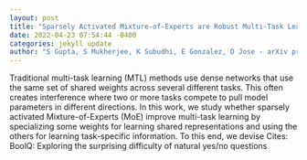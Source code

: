 ```yaml
--- 
layout: post 
title: "Sparsely Activated Mixture-of-Experts are Robust Multi-Task Learners" 
date: 2022-04-23 07:54:44 -0400 
categories: jekyll update 
author: "S Gupta, S Mukherjee, K Subudhi, E Gonzalez, D Jose - arXiv preprint arXiv , 2022" 
--- 
```

Traditional multi-task learning (MTL) methods use dense networks that use the same set of shared weights across several different tasks. This often creates interference where two or more tasks compete to pull model parameters in different directions. In this work, we study whether sparsely activated Mixture-of-Experts (MoE) improve multi-task learning by specializing some weights for learning shared representations and using the others for learning task-specific information. To this end, we devise Cites: BoolQ: Exploring the surprising difficulty of natural yes/no questions